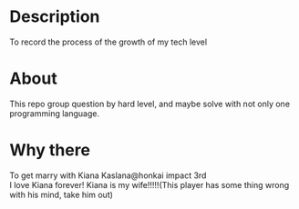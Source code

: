 # Description
To record the process of the growth of my tech level
# About
This repo group question by hard level, and maybe solve with not only one programming language.
# Why there
To get marry with Kiana Kaslana@honkai impact 3rd  
I love Kiana forever! Kiana is my wife!!!!!(This player has some thing wrong with his mind, take him out)
